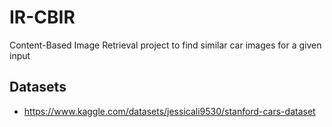 # IR-CBIR
Content-Based Image Retrieval project to find similar car images for a given input 

## Datasets
- https://www.kaggle.com/datasets/jessicali9530/stanford-cars-dataset
